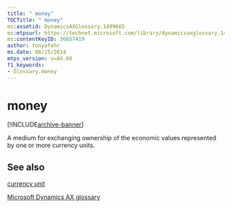 ```yaml
---
title: " money"
TOCTitle: " money"
ms:assetid: DynamicsAXGlossary.1499665
ms:mtpsurl: https://technet.microsoft.com/library/dynamicsaxglossary.1499665(v=AX.60)
ms:contentKeyID: 36057419
author: tonyafehr
ms.date: 08/25/2014
mtps_version: v=AX.60
f1_keywords:
- Glossary.money
---
```


# money


[!INCLUDE[archive-banner](includes/archive-banner.md)]

A medium for exchanging ownership of the economic values represented by one or more currency units.

## See also

[currency unit](currency-unit.md)

[Microsoft Dynamics AX glossary](glossary/microsoft-dynamics-ax-glossary.md)

  


